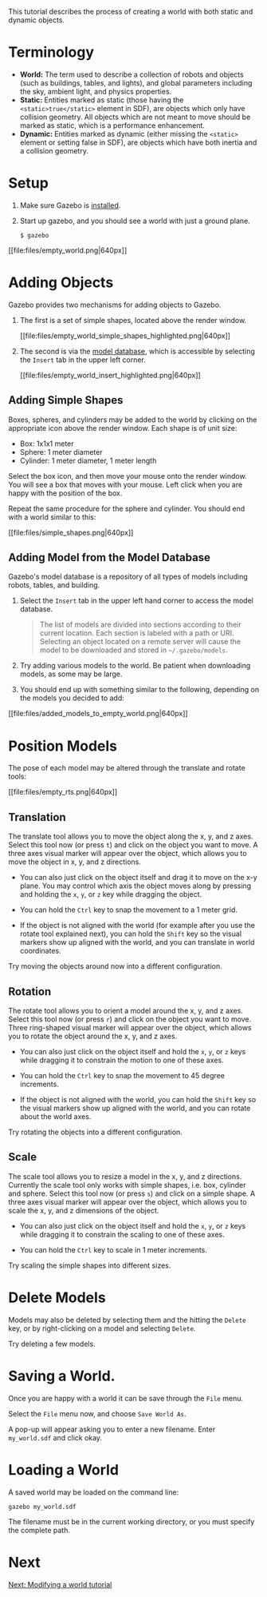 This tutorial describes the process of creating a world with both static and dynamic objects.

# Terminology

* **World:** The term used to describe a collection of robots and objects (such as buildings, tables, and lights), and global parameters including the sky, ambient light, and physics properties.
* **Static:** Entities marked as static (those having the `<static>true</static>` element in SDF), are objects which only have collision geometry. All objects which are not meant to move should be marked as static, which is a performance enhancement.
* **Dynamic:** Entities marked as dynamic (either missing the `<static>` element or setting <static>false</static> in SDF), are objects which have both inertia and a collision geometry.

# Setup

1.  Make sure Gazebo is [installed](http://gazebosim.org/tutorials?cat=install).

1.  Start up gazebo, and you should see a world with just a ground plane.

    ~~~
    $ gazebo
    ~~~

[[file:files/empty_world.png|640px]]

# Adding Objects

Gazebo provides two mechanisms for adding objects to Gazebo.

1.  The first is a set of simple shapes, located above the render window.

    [[file:files/empty_world_simple_shapes_highlighted.png|640px]]

1.  The second is via the [model database](https://bitbucket.org/osrf/gazebo_models), which is accessible by selecting the `Insert` tab in the upper left corner.

    [[file:files/empty_world_insert_highlighted.png|640px]]

## Adding Simple Shapes

Boxes, spheres, and cylinders may be added to the world by clicking on the appropriate icon above the render window. Each shape is of unit size:

* Box: 1x1x1 meter
* Sphere: 1 meter diameter
* Cylinder: 1 meter diameter, 1 meter length

Select the box icon, and then move your mouse onto the render window. You will see a box that moves with your mouse. Left click when you are happy with the position of the box.

Repeat the same procedure for the sphere and cylinder. You should end with a world similar to this:

[[file:files/simple_shapes.png|640px]]

## Adding Model from the Model Database

Gazebo's model database is a repository of all types of models including robots, tables, and building.

1.  Select the `Insert` tab in the upper left hand corner to access the model database.

    > The list of models are divided into sections according to their current location. Each section is labeled with a path or URI. Selecting an object located on a remote server will cause the model to be downloaded and stored in `~/.gazebo/models`.

2.  Try adding various models to the world. Be patient when downloading models, as some may be large.

3.  You should end up with something similar to the following, depending on the models you decided to add:

[[file:files/added_models_to_empty_world.png|640px]]

# Position Models

The pose of each model may be altered through the translate and rotate tools:

[[file:files/empty_rts.png|640px]]

## Translation
The translate tool allows you to move the object along the x, y, and z axes. Select this tool now (or press `t`) and click on the object you want to move. A three axes visual marker will appear over the object, which allows you to move the object in x, y, and z directions.

* You can also just click on the object itself and drag it to move on the x-y
plane. You may control which axis the object moves along by pressing and
holding the `x`, `y`, or `z` key while dragging the object.

* You can hold the `Ctrl` key to snap the movement to a 1 meter grid.

* If the object is not aligned with the world (for example after you use the
rotate tool explained next), you can hold the `Shift` key so the visual markers
show up aligned with the world, and you can translate in world coordinates.

Try moving the objects around now into a different configuration.

## Rotation
The rotate tool allows you to orient a model around the x, y, and z axes. Select this tool now (or press `r`) and click on the object you want to move. Three ring-shaped visual marker will appear over the object, which allows you to rotate the object around the x, y, and z axes.

* You can also just click on the object itself and hold the `x`, `y`, or `z` keys
while dragging it to constrain the motion to one of these axes.

* You can hold the `Ctrl` key to snap the movement to 45 degree increments.

* If the object is not aligned with the world, you can hold the `Shift` key so
the visual markers show up aligned with the world, and you can rotate about the
world axes.

Try rotating the objects into a different configuration.

## Scale
The scale tool allows you to resize a model in the x, y, and z directions. Currently the scale tool only works with simple shapes, i.e. box, cylinder and sphere. Select this tool now (or press `s`) and click on a simple shape. A three axes visual marker will appear over the object, which allows you to scale the x, y, and z dimensions of the object.

* You can also just click on the object itself and hold the `x`, `y`, or `z` keys
while dragging it to constrain the scaling to one of these axes.

* You can hold the `Ctrl` key to scale in 1 meter increments.

Try scaling the simple shapes into different sizes.

# Delete Models

Models may also be deleted by selecting them and the hitting the `Delete` key, or by right-clicking on a model and selecting `Delete`.

Try deleting a few models.

# Saving a World.

Once you are happy with a world it can be save through the `File` menu.

Select the `File` menu now, and choose `Save World As`.

A pop-up will appear asking you to enter a new filename. Enter `my_world.sdf` and click okay.

# Loading a World

A saved world may be loaded on the command line:

~~~
gazebo my_world.sdf
~~~

The filename must be in the current working directory, or you must specify the complete path.

# Next

[Next: Modifying a world tutorial](http://gazebosim.org/tutorials/?tut=modifying_world)

